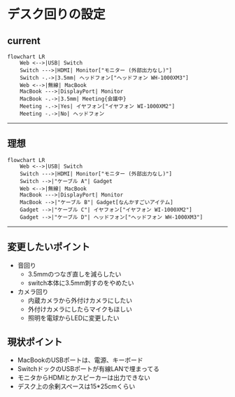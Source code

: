 # デスク回りの設定
## current
```mermaid
flowchart LR
    Web <-->|USB| Switch
    Switch --->|HDMI| Monitor["モニター (外部出力なし)"]
    Switch -.->|3.5mm| ヘッドフォン["ヘッドフォン WH-1000XM3"]
    Web <-->|無線| MacBook
    MacBook --->|DisplayPort| Monitor
    MacBook -.->|3.5mm| Meeting{会議中}
    Meeting -.->|Yes| イヤフォン["イヤフォン WI-1000XM2"]
    Meeting -.->|No| ヘッドフォン
```

---

## 理想
```mermaid
flowchart LR
    Web <-->|USB| Switch
    Switch --->|HDMI| Monitor["モニター (外部出力なし)"]
    Switch -->|"ケーブル A"| Gadget
    Web <-->|無線| MacBook
    MacBook --->|DisplayPort| Monitor
    MacBook -->|"ケーブル B"| Gadget[なんかすごいアイテム]
    Gadget -->|"ケーブル C"| イヤフォン["イヤフォン WI-1000XM2"]
    Gadget -->|"ケーブル D"| ヘッドフォン["ヘッドフォン WH-1000XM3"]
```

---

## 変更したいポイント
* 音回り
  * 3.5mmのつなぎ直しを減らしたい
  * switch本体に3.5mm刺すのをやめたい
* カメラ回り
  * 内蔵カメラから外付けカメラにしたい
  * 外付けカメラにしたらマイクもほしい
  * 照明を電球からLEDに変更したい

## 現状ポイント
* MacBookのUSBポートは、電源、キーボード
* SwitchドックのUSBポートが有線LANで埋まってる
* モニタからHDMIとかスピーカーは出力できない
* デスク上の余剰スペースは15*25cmくらい
